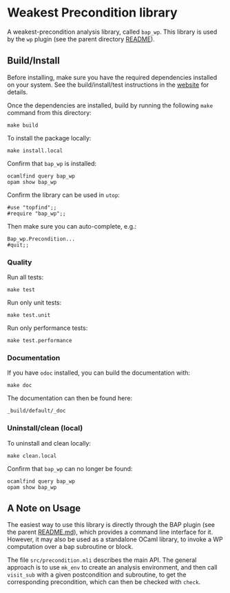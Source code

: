 # Weakest Precondition library

A weakest-precondition analysis library, called `bap_wp`. This library is used by the `wp` plugin (see the parent directory [README](./../../README.md)).


## Build/Install

Before installing, make sure you have the required dependencies installed on your system. See the build/install/test instructions in the [website](https://draperlaboratory.github.io/cbat_tools/installation.html#manual) for details.

Once the dependencies are installed, build by running the following `make` command from this directory:

    make build

To install the package locally:

    make install.local

Confirm that `bap_wp` is installed:

    ocamlfind query bap_wp
    opam show bap_wp

Confirm the library can be used in `utop`:

    #use "topfind";;
    #require "bap_wp";;

Then make sure you can auto-complete, e.g.:

    Bap_wp.Precondition...
    #quit;;


### Quality

Run all tests:

    make test

Run only unit tests:

    make test.unit

Run only performance tests:

    make test.performance


### Documentation

If you have `odoc` installed, you can build the documentation with:

    make doc

The documentation can then be found here:

    _build/default/_doc


### Uninstall/clean (local)

To uninstall and clean locally:

    make clean.local

Confirm that `bap_wp` can no longer be found:

    ocamlfind query bap_wp
    opam show bap_wp


## A Note on Usage

The easiest way to use this library is directly through the BAP plugin (see the parent [README.md](./../../README.md)), which provides a command line interface for it. However, it may also be used as a standalone OCaml library, to invoke a WP computation over a bap subroutine or block.

The file `src/precondition.mli` describes the main API. The general approach is to use `mk_env` to create an analysis environment, and then call `visit_sub` with a given postcondition and subroutine, to get the corresponding precondition, which can then be checked with `check`.
